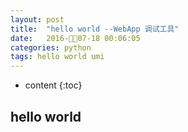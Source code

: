 ```yaml
---
layout: post
title:  "hello world --WebApp 调试工具"
date:   2016-07-18 00:06:05
categories: python
tags: hello world umi
---
```


* content
{:toc}


## hello world




